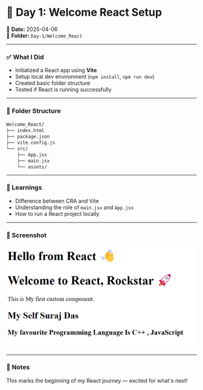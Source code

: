 # 🚀 Day 1: Welcome React Setup

📅 **Date:** 2025-04-06  
📁 **Folder:** `Day-1/Welcome_React`

---

### ✅ What I Did

- Initialized a React app using **Vite**
- Setup local dev environment (`npm install`, `npm run dev`)
- Created basic folder structure
- Tested if React is running successfully

---

### 📂 Folder Structure

```
Welcome_React/
├── index.html
├── package.json
├── vite.config.js
└── src/
    ├── App.jsx
    ├── main.jsx
    └── assets/
```

---

### 🧠 Learnings

- Difference between CRA and Vite
- Understanding the role of `main.jsx` and `App.jsx`
- How to run a React project locally

---

### 📸 Screenshot

![App Screenshot](./public/Screenshot-day-1.png)

---

### 📝 Notes

This marks the beginning of my React journey — excited for what's next!
